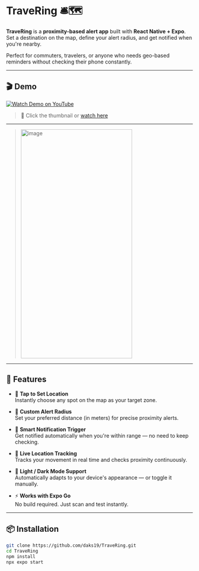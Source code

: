 # TraveRing 🛎️🗺️

**TraveRing** is a **proximity-based alert app** built with **React Native + Expo**.  
Set a destination on the map, define your alert radius, and get notified when you're nearby.

Perfect for commuters, travelers, or anyone who needs geo-based reminders without checking their phone constantly.

---

## 🎬 Demo

[![Watch Demo on YouTube](https://img.youtube.com/vi/lSQgcuAIg5U/hqdefault.jpg)](https://youtu.be/lSQgcuAIg5U)

> 🎥 Click the thumbnail or [watch here](https://youtu.be/lSQgcuAIg5U)

---

> <img width="300" height="618" alt="image" src="https://github.com/user-attachments/assets/786184ab-8007-429c-9cbd-9fdb438aa8c6" />


---

## 🚀 Features

- 📍 **Tap to Set Location**  
  Instantly choose any spot on the map as your target zone.

- 📏 **Custom Alert Radius**  
  Set your preferred distance (in meters) for precise proximity alerts.

- 🔔 **Smart Notification Trigger**  
  Get notified automatically when you're within range — no need to keep checking.

- 🧭 **Live Location Tracking**  
  Tracks your movement in real time and checks proximity continuously.

- 🌙 **Light / Dark Mode Support**  
  Automatically adapts to your device's appearance — or toggle it manually.

- ⚡ **Works with Expo Go**  
  No build required. Just scan and test instantly.

---

## 📦 Installation

```bash
git clone https://github.com/daks19/TraveRing.git
cd TraveRing
npm install
npx expo start
